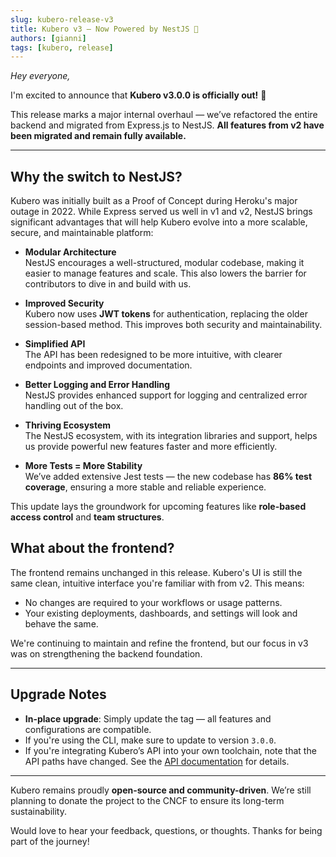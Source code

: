 ```yaml
---
slug: kubero-release-v3
title: Kubero v3 – Now Powered by NestJS 🚀
authors: [gianni]
tags: [kubero, release]
---
```

*Hey everyone,*

I'm excited to announce that **Kubero v3.0.0 is officially out!** 🎉

This release marks a major internal overhaul — we’ve refactored the entire backend and migrated from Express.js to NestJS. **All features from v2 have been migrated and remain fully available.**

---

## Why the switch to NestJS?

Kubero was initially built as a Proof of Concept during Heroku's major outage in 2022. While Express served us well in v1 and v2, NestJS brings significant advantages that will help Kubero evolve into a more scalable, secure, and maintainable platform:

- **Modular Architecture**  
  NestJS encourages a well-structured, modular codebase, making it easier to manage features and scale. This also lowers the barrier for contributors to dive in and build with us.

- **Improved Security**  
  Kubero now uses **JWT tokens** for authentication, replacing the older session-based method. This improves both security and maintainability.

- **Simplified API**  
  The API has been redesigned to be more intuitive, with clearer endpoints and improved documentation.

- **Better Logging and Error Handling**  
  NestJS provides enhanced support for logging and centralized error handling out of the box.

- **Thriving Ecosystem**  
  The NestJS ecosystem, with its integration libraries and support, helps us provide powerful new features faster and more efficiently.

- **More Tests = More Stability**  
  We’ve added extensive Jest tests — the new codebase has **86% test coverage**, ensuring a more stable and reliable experience.

This update lays the groundwork for upcoming features like **role-based access control** and **team structures**.

## What about the frontend?
The frontend remains unchanged in this release. Kubero's UI is still the same clean, intuitive interface you're familiar with from v2. This means:

- No changes are required to your workflows or usage patterns.
- Your existing deployments, dashboards, and settings will look and behave the same.

We're continuing to maintain and refine the frontend, but our focus in v3 was on strengthening the backend foundation.

---

## Upgrade Notes

- **In-place upgrade**: Simply update the tag — all features and configurations are compatible.
- If you're using the CLI, make sure to update to version `3.0.0`.
- If you're integrating Kubero’s API into your own toolchain, note that the API paths have changed. See the [API documentation](https://demo.kubero.dev/api/docs) for details.

---

Kubero remains proudly **open-source and community-driven**. We’re still planning to donate the project to the CNCF to ensure its long-term sustainability.

Would love to hear your feedback, questions, or thoughts. Thanks for being part of the journey!
